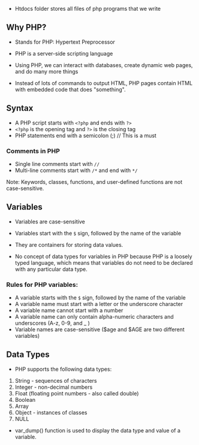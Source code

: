 - Htdocs folder stores all files of php programs that we write


## Why PHP?

- Stands for PHP: Hypertext Preprocessor

- PHP is a server-side scripting language
- Using PHP, we can interact with databases, create dynamic web pages, and do many more things

- Instead of lots of commands to output HTML, PHP pages contain HTML with embedded code that does "something".

## Syntax

- A PHP script starts with `<?php` and ends with `?>`
- `<?php` is the opening tag and `?>` is the closing tag
- PHP statements end with a semicolon (;) // This is a must

### Comments in PHP

- Single line comments start with `//`
- Multi-line comments start with `/*` and end with `*/`


Note: Keywords, classes, functions, and user-defined functions are not case-sensitive.

## Variables

- Variables are case-sensitive
- Variables start with the `$` sign, followed by the name of the variable
- They are containers for storing data values.

- No concept of data types for variables in PHP because PHP is a loosely typed language, which means that variables do not need to be declared with any particular data type.

### Rules for PHP variables:

- A variable starts with the `$` sign, followed by the name of the variable
- A variable name must start with a letter or the underscore character
- A variable name cannot start with a number
- A variable name can only contain alpha-numeric characters and underscores (A-z, 0-9, and _ )
- Variable names are case-sensitive ($age and $AGE are two different variables)


## Data Types

- PHP supports the following data types:

1. String - sequences of characters
2. Integer - non-decimal numbers
3. Float (floating point numbers - also called double)
4. Boolean
5. Array
6. Object - instances of classes
7. NULL


- var_dump() function is used to display the data type and value of a variable.